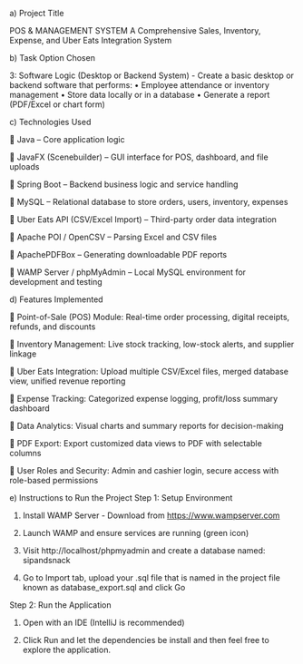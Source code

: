 a) Project Title

POS & MANAGEMENT SYSTEM
A Comprehensive Sales, Inventory, Expense, and Uber Eats Integration System

b) Task Option Chosen

3: Software Logic (Desktop or Backend System) - Create a basic desktop or backend software that performs:
    •    Employee attendance or inventory management
    •    Store data locally or in a database
    •    Generate a report (PDF/Excel or chart form)

c) Technologies Used

🔹 Java – Core application logic

🔹 JavaFX (Scenebuilder) – GUI interface for POS, dashboard, and file uploads

🔹 Spring Boot – Backend business logic and service handling

🔹 MySQL – Relational database to store orders, users, inventory, expenses

🔹 Uber Eats API (CSV/Excel Import) – Third-party order data integration

🔹 Apache POI / OpenCSV – Parsing Excel and CSV files

🔹 ApachePDFBox – Generating downloadable PDF reports

🔹 WAMP Server / phpMyAdmin – Local MySQL environment for development and testing


d) Features Implemented

🔹 Point-of-Sale (POS) Module: Real-time order processing, digital receipts, refunds, and discounts

🔹 Inventory Management: Live stock tracking, low-stock alerts, and supplier linkage

🔹 Uber Eats Integration: Upload multiple CSV/Excel files, merged database view, unified revenue reporting

🔹 Expense Tracking: Categorized expense logging, profit/loss summary dashboard

🔹 Data Analytics: Visual charts and summary reports for decision-making

🔹 PDF Export: Export customized data views to PDF with selectable columns

🔹 User Roles and Security: Admin and cashier login, secure access with role-based permissions


e) Instructions to Run the Project
Step 1: Setup Environment
1. Install WAMP Server - Download from https://www.wampserver.com

2. Launch WAMP and ensure services are running (green icon)

3. Visit http://localhost/phpmyadmin and create a database named: sipandsnack

4. Go to Import tab, upload your .sql file that is named in the project file known as database_export.sql and click Go

Step 2: Run the Application
1. Open with an IDE (IntelliJ is recommended)

2. Click Run and let the dependencies be install and then feel free to explore the application.
